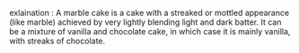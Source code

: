 exlaination : A marble cake is a cake with a streaked or mottled appearance (like marble) achieved by very lightly blending light and dark batter. It can be a mixture of vanilla and chocolate cake, in which case it is mainly vanilla, with streaks of chocolate.